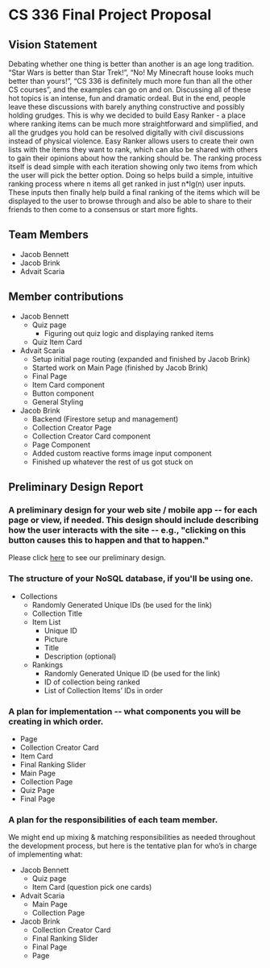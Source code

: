# CS 336 Final Project Proposal

## Vision Statement

Debating whether one thing is better than another is an age long tradition. “Star Wars is better than Star Trek!”, “No! My Minecraft house looks much better than yours!”, “CS 336 is definitely much more fun than all the other CS courses”, and the examples can go on and on. Discussing all of these hot topics is an intense, fun and dramatic ordeal. But in the end, people leave these discussions with barely anything constructive and possibly holding grudges. 
This is why we decided to build Easy Ranker - a place where ranking items can be much more straightforward and simplified, and all the grudges you hold can be resolved digitally with civil discussions instead of physical violence. Easy Ranker allows users to create their own lists with the items they want to rank, which can also be shared with others to gain their opinions about how the ranking should be. The ranking process itself is dead simple with each iteration showing only two items from which the user will pick the better option. 
Doing so helps build a simple, intuitive ranking process where n items all get ranked in just n*lg(n) user inputs. These inputs then finally help build a final ranking of the items which will be displayed to the user to browse through and also be able to share to their friends to then come to a consensus or start more fights.

## Team Members

- Jacob Bennett
- Jacob Brink
- Advait Scaria

## Member contributions

- Jacob Bennett
    - Quiz page
        - Figuring out quiz logic and displaying ranked items
    - Quiz Item Card
- Advait Scaria
    - Setup initial page routing (expanded and finished by Jacob Brink)
    - Started work on Main Page (finished by Jacob Brink)
    - Final Page
    - Item Card component
    - Button component
    - General Styling
- Jacob Brink
    - Backend (Firestore setup and management)
    - Collection Creator Page
    - Collection Creator Card component
    - Page Component
    - Added custom reactive forms image input component
    - Finished up whatever the rest of us got stuck on
    

## Preliminary Design Report

### A preliminary design for your web site / mobile app -- for each page or view, if needed. This design should include describing how the user interacts with the site -- e.g., "clicking on this button causes this to happen and that to happen." 

Please click [here](https://www.figma.com/file/E92m3RtZeQqNP3lHO6SRUn/Easy-Ranker?node-id=0%3A1) to see our preliminary design.

### The structure of your NoSQL database, if you'll be using one.

- Collections
    - Randomly Generated Unique IDs  (be used for the link)
    - Collection Title
    - Item List
      - Unique ID
      - Picture
      - Title
      - Description (optional)
    - Rankings
      - Randomly Generated Unique ID (be used for the link)
      - ID of collection being ranked
      - List of Collection Items’ IDs in order

### A plan for implementation -- what components you will be creating in which order.	

- Page
- Collection Creator Card
- Item Card
- Final Ranking Slider
- Main Page
- Collection Page
- Quiz Page
- Final Page

### A plan for the responsibilities of each team member.

We might end up mixing & matching responsibilities as needed throughout the development process, but here is the tentative plan for who’s in charge of implementing what:

- Jacob Bennett
    - Quiz page
    - Item Card (question pick one cards)
- Advait Scaria
    - Main Page
    - Collection Page
- Jacob Brink
    - Collection Creator Card
    - Final Ranking Slider
    - Final Page
    - Page

